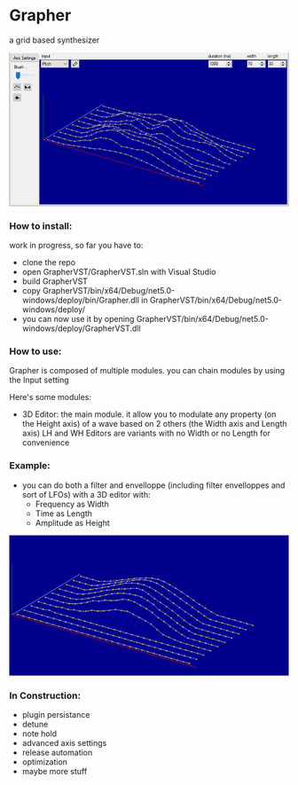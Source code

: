 # Grapher

a grid based synthesizer

![screenshot of the 3D editor](https://github.com/RBLG/Grapher/blob/master/Doc/imgs/screenshot.PNG)

### How to install:

work in progress, so far you have to:
- clone the repo
- open GrapherVST/GrapherVST.sln with Visual Studio
- build GrapherVST
- copy GrapherVST/bin/x64/Debug/net5.0-windows/deploy/bin/Grapher.dll in GrapherVST/bin/x64/Debug/net5.0-windows/deploy/
- you can now use it by opening GrapherVST/bin/x64/Debug/net5.0-windows/deploy/GrapherVST.dll

### How to use:
Grapher is composed of multiple modules. you can chain modules by using the Input setting

Here's some modules:
- 3D Editor:
  the main module. it allow you to modulate any property (on the Height axis) of a wave based on 2 others (the Width axis and Length axis)
  LH and WH Editors are variants with no Width or no Length for convenience

### Example:

- you can do both a filter and envelloppe (including filter envelloppes and sort of LFOs) with a 3D editor with:
  - Frequency as Width
  - Time as Length
  - Amplitude as Height

![example of filter-envelloppe settup](https://github.com/RBLG/Grapher/blob/master/Doc/imgs/highpassfilter_and_envelloppe.PNG)
  
  
### In Construction:
- plugin persistance
- detune
- note hold
- advanced axis settings
- release automation
- optimization
- maybe more stuff

